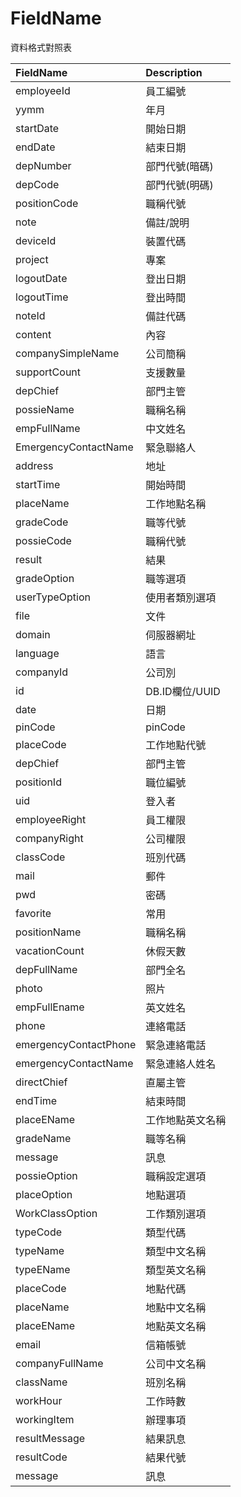 # FieldName
資料格式對照表

| FieldName | Description |
|:----------|:-------------|
| employeeId | 員工編號 |
| yymm | 年月 |
| startDate | 開始日期 |
| endDate | 結束日期 |
| depNumber | 部門代號(暗碼) |
| depCode | 部門代號(明碼) |
| positionCode | 職稱代號 |
| note | 備註/說明 |
| deviceId | 裝置代碼 |
| project | 專案 |
| logoutDate | 登出日期 |
| logoutTime | 登出時間 |
| noteId | 備註代碼 |
| content | 內容 |
| companySimpleName | 公司簡稱 |
| supportCount | 支援數量 |
| depChief | 部門主管 |
| possieName | 職稱名稱 |
| empFullName | 中文姓名 |
| EmergencyContactName | 緊急聯絡人 |
| address | 地址 |
| startTime | 開始時間 |
| placeName | 工作地點名稱 |
| gradeCode | 職等代號 |
| possieCode | 職稱代號 |
| result | 結果 |
| gradeOption | 職等選項 |
| userTypeOption | 使用者類別選項 |
| file | 文件 |
| domain | 伺服器網址 |
| language | 語言 |
| companyId | 公司別 |
| id | DB.ID欄位/UUID |
| date | 日期 |
| pinCode | pinCode |
| placeCode | 工作地點代號 |
| depChief | 部門主管 |
| positionId | 職位編號 |
| uid | 登入者 |
| employeeRight | 員工權限 |
| companyRight | 公司權限 |
| classCode | 班別代碼 |
| mail | 郵件 |
| pwd | 密碼 |
| favorite | 常用 |
| positionName | 職稱名稱 |
| vacationCount | 休假天數 |
| depFullName | 部門全名 |
| photo | 照片 |
| empFullEname | 英文姓名 |
| phone | 連絡電話 |
| emergencyContactPhone | 緊急連絡電話 |
| emergencyContactName | 緊急連絡人姓名 |
| directChief | 直屬主管 |
| endTime | 結束時間 |
| placeEName | 工作地點英文名稱 |
| gradeName | 職等名稱 |
| message | 訊息 |
| possieOption | 職稱設定選項 |
| placeOption | 地點選項 |
| WorkClassOption | 工作類別選項 |
| typeCode | 類型代碼 |
| typeName | 類型中文名稱 |
| typeEName | 類型英文名稱 |
| placeCode | 地點代碼 |
| placeName | 地點中文名稱 |
| placeEName | 地點英文名稱 |
| email | 信箱帳號 |
| companyFullName | 公司中文名稱 |
| className | 班別名稱 |
| workHour | 工作時數 |
| workingItem | 辦理事項 |
| resultMessage | 結果訊息 |
| resultCode | 結果代號 |
| message | 訊息 |
